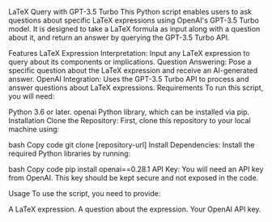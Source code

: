 LaTeX Query with GPT-3.5 Turbo
This Python script enables users to ask questions about specific LaTeX expressions using OpenAI's GPT-3.5 Turbo model. It is designed to take a LaTeX formula as input along with a question about it, and return an answer by querying the GPT-3.5 Turbo API.

Features
LaTeX Expression Interpretation: Input any LaTeX expression to query about its components or implications.
Question Answering: Pose a specific question about the LaTeX expression and receive an AI-generated answer.
OpenAI Integration: Uses the GPT-3.5 Turbo API to process and answer questions about LaTeX expressions.
Requirements
To run this script, you will need:

Python 3.6 or later.
openai Python library, which can be installed via pip.
Installation
Clone the Repository: First, clone this repository to your local machine using:

bash
Copy code
git clone [repository-url]
Install Dependencies: Install the required Python libraries by running:

bash
Copy code
pip install openai==0.28.1
API Key: You will need an API key from OpenAI. This key should be kept secure and not exposed in the code.

Usage
To use the script, you need to provide:

A LaTeX expression.
A question about the expression.
Your OpenAI API key.
